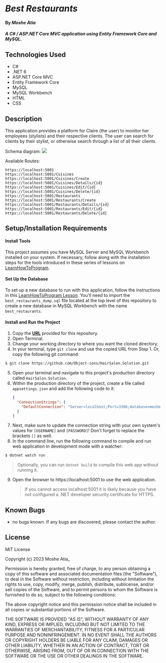 # _Best Restaurants_

#### By _Moshe Atia_

#### _A C# / ASP.NET Core MVC application using Entity Framework Core and MySQL._

## Technologies Used

- C#
- .NET 6
- ASP.NET Core MVC
- Entity Framework Core
- MySQL
- MySQL Workbench
- HTML
- CSS

## Description

This application provides a platform for Claire (the user) to monitor her employees (stylists) and their respective clients. The user can search for clients by their stylist, or otherwise search through a list of all their clients.

Schema diagram:
<img src="~/img/Schema.png" />

Available Routes:

```
https://localhost:5001
https://localhost:5001/Cuisines
https://localhost:5001/Cuisines/Create
https://localhost:5001/Cuisines/Details/{id}
https://localhost:5001/Cuisines/Edit/{id}
https://localhost:5001/Cuisines/Delete/{id}
https://localhost:5001/Restaurants
https://localhost:5001/Restaurants/Create
https://localhost:5001/Restaurants/Details/{id}
https://localhost:5001/Restaurants/Edit/{id}
https://localhost:5001/Restaurants/Delete/{id}

```

## Setup/Installation Requirements

#### Install Tools

This project assumes you have MySQL Server and MySQL Workbench installed on your system. If necessary, follow along with the installation steps for the tools introduced in these series of lessons on [LearnHowToProgram](https://www.learnhowtoprogram.com/c-and-net/getting-started-with-c).

#### Set Up the Database

To set up a new database to run with this application, follow the instructions in this [LearnHowToProgram Lesson](https://www.learnhowtoprogram.com/c-and-net/database-basics/creating-a-test-database-exporting-and-importing-databases-with-mysql-workbench). You'll need to import the `best_restaurants_dump.sql` file located at the top level of this repository to create a new database in MySQL Workbench with the name `best_restaurants`.

#### Install and Run the Project

1. Copy the **[URL](https://github.com/Object-ions/HairSalon.Solution.git)** provided for this repository.
2. Open Terminal.
3. Change your working directory to where you want the cloned directory.
4. In your terminal, type `git clone` and use the copied URL from Step 1. Or, copy the following git command:

```bash
$ git clone https://github.com/Object-ions/HairSalon.Solution.git
```

5. Open your terminal and navigate to this project's production directory called `HairSalon.Solution`.
6. Within the production directory of the project, create a file called `appsettings.json` and add the following code to it:
   ```json
   {
     "ConnectionStrings": {
       "DefaultConnection": "Server=localhost;Port=3306;database=moshe_atia;uid=[USERNAME];pwd=[PASSWORD];"
     }
   }
   ```
7. Next, make sure to update the connection string with your own system's values for `[USERNAME]` and `[PASSWORD]`! Don't forget to replace the brackets `[]` as well.
8. In the command line, run the following command to compile and run web application in development mode with a watcher:

```bash
$ dotnet watch run
```

> Optionally, you can run `dotnet build` to compile this web app without running it.

9. Open the browser to https://localhost:5001 to use the web application.
   > If you cannot access localhost:5001 it is likely because you have not configured a .NET developer security certificate for HTTPS.

## Known Bugs

- no bugs known. If any bugs are discovered, please contact the author.

## License

MIT License

Copyright (c) 2023 Moshe Atia\_

Permission is hereby granted, free of charge, to any person obtaining a copy of this software and associated documentation files (the "Software"), to deal in the Software without restriction, including without limitation the rights to use, copy, modify, merge, publish, distribute, sublicense, and/or sell copies of the Software, and to permit persons to whom the Software is furnished to do so, subject to the following conditions:

The above copyright notice and this permission notice shall be included in all copies or substantial portions of the Software.

THE SOFTWARE IS PROVIDED "AS IS", WITHOUT WARRANTY OF ANY KIND, EXPRESS OR IMPLIED, INCLUDING BUT NOT LIMITED TO THE WARRANTIES OF MERCHANTABILITY, FITNESS FOR A PARTICULAR PURPOSE AND NONINFRINGEMENT. IN NO EVENT SHALL THE AUTHORS OR COPYRIGHT HOLDERS BE LIABLE FOR ANY CLAIM, DAMAGES OR OTHER LIABILITY, WHETHER IN AN ACTION OF CONTRACT, TORT OR OTHERWISE, ARISING FROM, OUT OF OR IN CONNECTION WITH THE SOFTWARE OR THE USE OR OTHER DEALINGS IN THE SOFTWARE.

